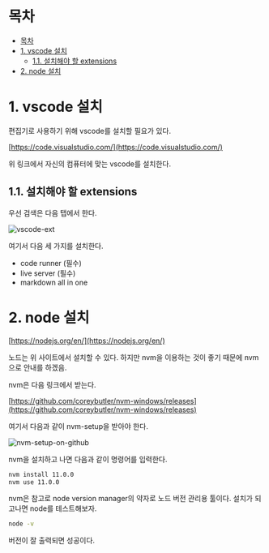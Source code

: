 # 목차

- [목차](#목차)
- [1. vscode 설치](#1-vscode-설치)
  - [1.1. 설치해야 할 extensions](#11-설치해야-할-extensions)
- [2. node 설치](#2-node-설치)

# 1. vscode 설치

편집기로 사용하기 위해 vscode를 설치할 필요가 있다.  

[https://code.visualstudio.com/](https://code.visualstudio.com/)

위 링크에서 자신의 컴퓨터에 맞는 vscode를 설치한다.  

## 1.1. 설치해야 할 extensions

우선 검색은 다음 탭에서 한다.  

![vscode-ext](assets/vscode-ext.png)

여기서 다음 세 가지를 설치한다.  

- code runner (필수)
- live server (필수)
- markdown all in one

# 2. node 설치

[https://nodejs.org/en/](https://nodejs.org/en/)

노드는 위 사이트에서 설치할 수 있다. 하지만 nvm을 이용하는 것이 좋기 때문에 nvm으로 안내를 하겠음.  

nvm은 다음 링크에서 받는다.  

[https://github.com/coreybutler/nvm-windows/releases](https://github.com/coreybutler/nvm-windows/releases)

여기서 다음과 같이 nvm-setup을 받아야 한다.  

![nvm-setup-on-github](assets/nvm-setup-on-github.png)

nvm을 설치하고 나면 다음과 같이 명령어를 입력한다.  


```bash
nvm install 11.0.0
nvm use 11.0.0
```

nvm은 참고로 node version manager의 약자로 노드 버전 관리용 툴이다. 설치가 되고나면 node를 테스트해보자.  

```bash
node -v
```

버전이 잘 출력되면 성공이다.  